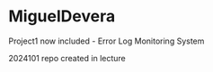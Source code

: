 # MiguelDevera
Project1 now included - Error Log Monitoring System

2024101 repo created in lecture
